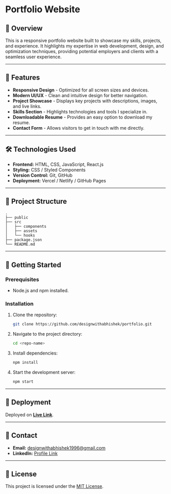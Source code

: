 # Portfolio Website

## 🚀 Overview

This is a responsive portfolio website built to showcase my skills, projects, and experience. It highlights my expertise in web development, design, and optimization techniques, providing potential employers and clients with a seamless user experience.

---

## 🌟 Features

- **Responsive Design** - Optimized for all screen sizes and devices.
- **Modern UI/UX** - Clean and intuitive design for better navigation.
- **Project Showcase** - Displays key projects with descriptions, images, and live links.
- **Skills Section** - Highlights technologies and tools I specialize in.
- **Downloadable Resume** - Provides an easy option to download my resume.
- **Contact Form** - Allows visitors to get in touch with me directly.

---

## 🛠️ Technologies Used

- **Frontend:** HTML, CSS, JavaScript, React.js
- **Styling:** CSS / Styled Components
- **Version Control:** Git, GitHub
- **Deployment:** Vercel / Netlify / GitHub Pages

---

## 📂 Project Structure

```
.
├── public
├── src
│   ├── components
│   ├── assets
│   └── hooks
├── package.json
└── README.md
```

---

## 🚀 Getting Started

### Prerequisites

- Node.js and npm installed.

### Installation

1. Clone the repository:
   ```bash
   git clone https://github.com/designwithabhishek/portfolio.git
   ```
2. Navigate to the project directory:
   ```bash
   cd <repo-name>
   ```
3. Install dependencies:
   ```bash
   npm install
   ```
4. Start the development server:
   ```bash
   npm start
   ```

---

## 📢 Deployment

Deployed on **[Live Link](https://your-portfolio-link.com)**.

---

## 📧 Contact

- **Email:** [designwithabhishek1996@gmail.com](mailto\:designwithabhishek1996@gmail.com)
- **LinkedIn:** [Profile Link](https://www.linkedin.com/in/abhishekgupta196/)

---

## 📜 License

This project is licensed under the [MIT License](LICENSE).


